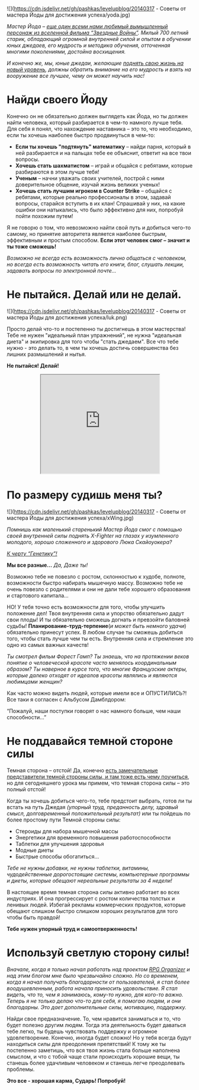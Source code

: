 <!--
Title: Советы от мастера Йоды для достижения успеха
PostId: 8147174082143471515
Published: true
-->

![](https://cdn.jsdelivr.net/gh/pashkas/levelupblog/20140317 - Советы от мастера Йоды для достижения успеха/yoda.jpg)

*Мастер Йода – [еще один всеми нами любимый вымышленный персонаж из вселенной фильма “Звездные Войны”](http://nerdistway.blogspot.com/2014/02/blog-post.html). Милый 700 летний старик, обладающий огромной внутренней силой и опытом в обучении юных джедаев, его мудрость и методика обучения, отточенная многими поколениями, достойна восхищения.*

*И конечно же, мы, юные джедаи, желающие [поднять свою жизнь на новый уровень](http://nerdistway.blogspot.com/2013/08/blog-post_5490.html), должны обратить внимание на его мудрость и взять на вооружение все лучшее, чему он может научить нас!*

<!--more-->

# Найди своего Йоду

Конечно он не обязательно должен выглядеть как Йода, но ты должен найти человека, который разбирается в чем-то намного лучше тебя. Для себя я понял, что нахождение наставника – это то, что необходимо, если ты хочешь наиболее быстро продвинуться в чем-то:

-   **Если ты хочешь "подтянуть" математику** – найди парня, который в ней разбирается и на пальцах тебе ее объяснит, ответит на все твои вопросы.
-   **Хочешь стать шахматистом** – играй и общайся с ребятами, которые разбираются в этом лучше тебя!
-   **Ученым** – начни уважать своих учителей, построй с ними доверительное общение, изучай жизнь великих ученых!
-   **Хочешь стать лучшим игроком в Counter Strike** – общайся с ребятами, которые реально профессионалы в этом, задавай вопросы, старайся вступить в их клан! Спрашивай у них, на какие ошибки они натыкались, что было эффективно для них, попробуй пойти похожим путем!

Я не говорю о том, что невозможно найти свой путь и добиться чего-то самому, но принятие авторитета является наиболее быстрым, эффективным и простым способом. **Если этот человек смог – значит и ты тоже сможешь!**

*Возможно не всегда есть возможность лично общаться с человеком, но всегда есть возможность читать его книги, блог, слушать лекции, задавать вопросы по электронной почте…*

# Не пытайся. Делай или не делай.

![](https://cdn.jsdelivr.net/gh/pashkas/levelupblog/20140317 - Советы от мастера Йоды для достижения успеха/luk.png)

Просто делай что-то и постепенно ты достигнешь в этом мастерства! Тебе не нужен "идеальный план упражнений", не нужна "идеальная диета" и экипировка для того чтобы "стать джедаем". Все что тебе нужно - это делать то, в чем ты хочешь достичь совершенства без лишних размышлений и нытья.

**Не пытайся! Делай!**

<div class="separator" style="clear: both; text-align: center;"><iframe class="BLOG_video_class" allowfullscreen="" youtube-src-id="96suu0xnzPc" width="320" height="266" src="https://www.youtube.com/embed/96suu0xnzPc"></iframe></div>

# По размеру судишь меня ты?

![](https://cdn.jsdelivr.net/gh/pashkas/levelupblog/20140317 - Советы от мастера Йоды для достижения успеха/xWing.jpg)

*Помнишь как маленький старенький Мастер Йода смог с помощью своей внутренней силы поднять X-Fighter на глазах у изумленного молодого, хорошо сложенного и здорового Люка Скайоуокера?*

*[К черту “Генетику”!](http://nerdistway.blogspot.ru/2014/08/blog-post_28.html)*

**Мы все разные…** *Да, Даже ты!*

Возможно тебе не повезло с ростом, склонностью к худобе, полноте, возможности быстро набирать мышечную массу. Возможно тебе не очень повезло с родителями и они не дали тебе хорошего образования и стартового капитала… 

НО! У тебя точно есть возможности для того, чтобы улучшить положение дел!
Твоя внутренняя сила и упорство обязательно дадут свои плоды! И ты обязательно сможешь догнать и превзойти баловней судьбы!  **Планирование-труд-терпение**(*и может быть немного удачи*) обязательно принесут успех. В любом случае ты сможешь добиться того, чтобы стать лучше чем ты есть. Внутренняя сила и стремление это одно из самых важных качеств!

*Ты смотрел фильм Форест Гамп? Ты знаешь, что на протяжении веков понятие о человеческой красоте часто менялось координальным образом? Ты наверное в курсе того, что многие Французские актеры, которые далеко отходят от идеалов красоты являлись и являются любимцами женщин?*

Как часто можно видеть людей, которые имели все и ОПУСТИЛИСЬ?! Все таки я согласен с Альбусом Дамблдором:

“Пожалуй, наши поступки говорят о нас намного больше, чем наши способности…”

# Не поддавайся темной стороне силы

Темная сторона – отстой! Да, конечно [есть замечательные представители темной стороны силы, и там тоже есть чему поучиться](http://nerdistway.blogspot.com/2014/02/blog-post.html), но для сегодняшнего урока мы примем, что темная сторона силы – это полный отстой!

Когда ты хочешь добиться чего-то, тебе предстоит выбрать, готов ли ты встать на путь Джедая *(упорный труд, преданность делу, здравый смысл, долговременный положительный результат)* или ты пойдешь по более простому пути Темной стороны силы:

- Стероиды для набора мышечной массы
- Энергетики для временного повышения работоспособности
- Таблетки для улучшения здоровья
- Модные диеты
- Быстрые способы обогатиться...

*Тебе не нужны добавки, не нужны таблетки, витамины, чудодейственные дорогостоящие системы, компьютерные программы и диеты, которые обещают нереальные результаты за 4 недели!*

В настоящее время темная сторона силы активно работает во всех индустриях. И она прогрессирует с ростом количества толстых и ленивых людей. Избегай рекламы коммерческих продуктов, которые обещают слишком быстро слишком хороших результатов для того чтобы быть правдой!

**Тебе нужен упорный труд и самоотверженность!**

# Используй светлую сторону силы!

*Вначале, когда я только начал работать над проектом [RPG Organizer](http://nerdistway.blogspot.com/2013/07/mylife-rpg-organizer.html) и над этим блогом мне было чрезвычайно сложно. Но со временем, когда я начал получать благодарности от пользователей, я стал более воодушевленным, работа начала приносить удовольствие. Я стал видеть, что то, чем я занимаюсь, кому-то нужно, для кого-то важно. Теперь я не только делаю что-то для себя, я помогаю людям, и они благодарны. Это дает дополнительные силы, мотивацию, поддержку.*

Найди свое предназначение. То, чем нравится заниматься и то, что будет полезно другим людям. Тогда эта деятельность будет даваться тебе легко, ты будешь чувствовать поддержку и огромное удовлетворение. Конечно, иногда будет сложно! Но у тебя всегда будут находиться силы для преодоления препятствий! К тому же ты постепенно заметишь, что вся твоя жизнь стала больше наполнена смыслом, и что с тобой чаще стали происходить хорошие вещи, ты станешь более удачливым человеком и станешь легче преодолевать проблемы.

**Это все - хорошая карма, Сударь! Попробуй!**